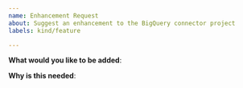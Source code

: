```yaml
---
name: Enhancement Request
about: Suggest an enhancement to the BigQuery connector project
labels: kind/feature

---
```

<!-- Please only use this template for submitting enhancement requests -->

**What would you like to be added**:

**Why is this needed**:
